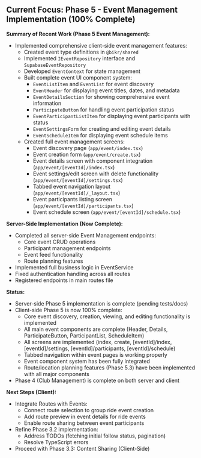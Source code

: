 ## Current Focus: Phase 5 - Event Management Implementation (100% Complete)

**Summary of Recent Work (Phase 5 Event Management):**
- Implemented comprehensive client-side event management features:
  - Created event type definitions in `@bikr/shared`
  - Implemented `IEventRepository` interface and `SupabaseEventRepository`
  - Developed `EventContext` for state management
  - Built complete event UI component system:
    - `EventListItem` and `EventList` for event discovery
    - `EventHeader` for displaying event titles, dates, and metadata
    - `EventDetailsSection` for showing comprehensive event information
    - `ParticipateButton` for handling event participation status
    - `EventParticipantListItem` for displaying event participants with status
    - `EventSettingsForm` for creating and editing event details
    - `EventScheduleItem` for displaying event schedule items
  - Created full event management screens:
    - Event discovery page (`app/event/index.tsx`)
    - Event creation form (`app/event/create.tsx`)
    - Event details screen with component integration (`app/event/[eventId]/index.tsx`)
    - Event settings/edit screen with delete functionality (`app/event/[eventId]/settings.tsx`)
    - Tabbed event navigation layout (`app/event/[eventId]/_layout.tsx`)
    - Event participants listing screen (`app/event/[eventId]/participants.tsx`)
    - Event schedule screen (`app/event/[eventId]/schedule.tsx`)

**Server-Side Implementation (Now Complete):**
- Completed all server-side Event Management endpoints:
  - Core event CRUD operations
  - Participant management endpoints
  - Event feed functionality
  - Route planning features
- Implemented full business logic in EventService
- Fixed authentication handling across all routes
- Registered endpoints in main routes file

**Status:**
- Server-side Phase 5 implementation is complete (pending tests/docs)
- Client-side Phase 5 is now 100% complete:
  - Core event discovery, creation, viewing, and editing functionality is implemented
  - All main event components are complete (Header, Details, ParticipateButton, ParticipantList, ScheduleItem)
  - All screens are implemented (index, create, [eventId]/index, [eventId]/settings, [eventId]/participants, [eventId]/schedule)
  - Tabbed navigation within event pages is working properly
  - Event component system has been fully integrated
  - Route/location planning features (Phase 5.3) have been implemented with all major components
- Phase 4 (Club Management) is complete on both server and client

**Next Steps (Client):**
- Integrate Routes with Events:
  - Connect route selection to group ride event creation
  - Add route preview in event details for ride events
  - Enable route sharing between event participants
- Refine Phase 3.2 implementation:
  - Address TODOs (fetching initial follow status, pagination)
  - Resolve TypeScript errors
- Proceed with Phase 3.3: Content Sharing (Client-Side)
